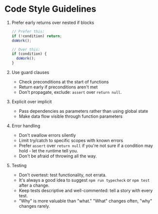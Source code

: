 # Code Style Guidelines

1. Prefer early returns over nested if blocks
   ```typescript
   // Prefer this:
   if (!condition) return;
   doWork();

   // Over this:
   if (condition) {
     doWork();
   }
   ```

2. Use guard clauses
   - Check preconditions at the start of functions
   - Return early if preconditions aren't met
   - Don't propagate, exclude: `assert` over `return null`.

3. Explicit over implicit
   - Pass dependencies as parameters rather than using global state
   - Make data flow visible through function parameters

4. Error handling
   - Don't swallow errors silently
   - Limit try/catch to specific scopes with known errors
   - Prefer `assert` over `return null` if you're not sure
     if a condition may hold - let the runtime tell you.
   - Don't be afraid of throwing all the way.

5. Testing
   - Don't overtest: test functionality, not errata.
   - It's always a good idea to suggest `npm run typecheck` or `npm test` after a change.
   - Keep tests descriptive and well-commented: tell a story with every test.
   - "Why" is more valuable than "what." "What" changes often, "why" changes rarely.
